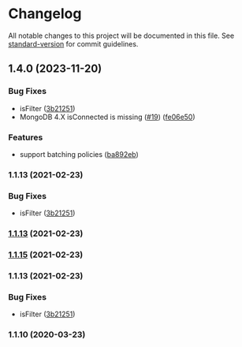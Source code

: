 # Changelog

All notable changes to this project will be documented in this file. See [standard-version](https://github.com/conventional-changelog/standard-version) for commit guidelines.

## 1.4.0 (2023-11-20)


### Bug Fixes

* isFilter ([3b21251](https://github.com/juicycleff/casbin-mongodb-adapter/commit/3b21251))
* MongoDB 4.X isConnected is missing ([#19](https://github.com/juicycleff/casbin-mongodb-adapter/issues/19)) ([fe06e50](https://github.com/juicycleff/casbin-mongodb-adapter/commit/fe06e50))


### Features

* support batching policies ([ba892eb](https://github.com/juicycleff/casbin-mongodb-adapter/commit/ba892eb))



### 1.1.13 (2021-02-23)


### Bug Fixes

* isFilter ([3b21251](https://github.com/juicycleff/casbin-mongodb-adapter/commit/3b21251))



### [1.1.13](https://github.com/juicycleff/casbin-mongodb-adapter/compare/v1.1.15...v1.1.13) (2021-02-23)



### [1.1.15](https://github.com/juicycleff/casbin-mongodb-adapter/compare/v1.1.13...v1.1.15) (2021-02-23)



### 1.1.13 (2021-02-23)


### Bug Fixes

* isFilter ([3b21251](https://github.com/juicycleff/casbin-mongodb-adapter/commit/3b21251))



### 1.1.10 (2020-03-23)
